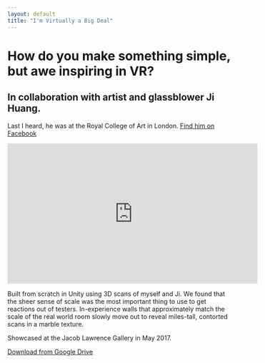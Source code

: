 ```yaml
---
layout: default
title: "I'm Virtually a Big Deal"
---
```

# How do you make something simple, but awe inspiring in VR?

## In collaboration with artist and glassblower Ji Huang.
Last I heard, he was at the Royal College of Art in London.
[Find him on Facebook](https://www.facebook.com/ji.huang.520)

<iframe width="560" height="315" src="https://www.youtube.com/embed/TICTYyVr5t8" frameborder="0" allow="accelerometer; autoplay; encrypted-media; gyroscope; picture-in-picture" allowfullscreen></iframe>

Built from scratch in Unity using 3D scans of myself and Ji. We found that the sheer sense of scale was the most important thing to use to get reactions out of testers. In-experience walls that approximately match the scale of the real world room slowly move out to reveal miles-tall, contorted scans in a marble texture.

Showcased at the Jacob Lawrence Gallery in May 2017.

[Download from Google Drive](https://drive.google.com/file/d/0B0Ru7Co4giZgRnN0TVpld25kSG8/view?usp=sharing)
